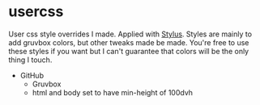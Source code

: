 # usercss
User css style overrides I made. Applied with [Stylus](https://addons.mozilla.org/en-US/firefox/addon/styl-us/). Styles are mainly to add gruvbox colors, but other tweaks made be made. You're free to use these styles if you want but I can't guarantee that colors will be the only thing I touch.

- GitHub
    - Gruvbox
    - html and body set to have min-height of 100dvh
